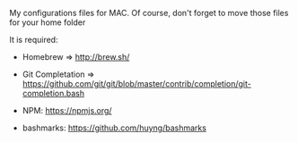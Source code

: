 My configurations files for MAC. Of course, don't forget to move those files for your home folder


It is required:

- Homebrew => http://brew.sh/

- Git Completation => https://github.com/git/git/blob/master/contrib/completion/git-completion.bash

- NPM: https://npmjs.org/

- bashmarks: https://github.com/huyng/bashmarks